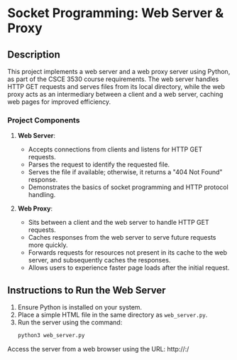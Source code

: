 # Socket Programming: Web Server & Proxy

## Description

This project implements a web server and a web proxy server using Python, as part of the CSCE 3530 course requirements. The web server handles HTTP GET requests and serves files from its local directory, while the web proxy acts as an intermediary between a client and a web server, caching web pages for improved efficiency.

### Project Components

1. **Web Server**: 
   - Accepts connections from clients and listens for HTTP GET requests.
   - Parses the request to identify the requested file.
   - Serves the file if available; otherwise, it returns a "404 Not Found" response.
   - Demonstrates the basics of socket programming and HTTP protocol handling.

2. **Web Proxy**: 
   - Sits between a client and the web server to handle HTTP GET requests.
   - Caches responses from the web server to serve future requests more quickly.
   - Forwards requests for resources not present in its cache to the web server, and subsequently caches the responses.
   - Allows users to experience faster page loads after the initial request.


## Instructions to Run the Web Server

1. Ensure Python is installed on your system.
2. Place a simple HTML file in the same directory as `web_server.py`.
3. Run the server using the command:
   ```bash
   python3 web_server.py

Access the server from a web browser using the URL: http://<server-ip-addr>:<server-port-number>/<file-name>



